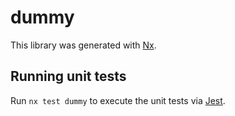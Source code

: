 # dummy

This library was generated with [Nx](https://nx.dev).





## Running unit tests

Run `nx test dummy` to execute the unit tests via [Jest](https://jestjs.io).


